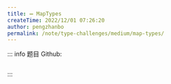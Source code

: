 ```yaml
---
title: ➖ MapTypes
createTime: 2022/12/01 07:26:20
author: pengzhanbo
permalink: /note/type-challenges/medium/map-types/
---
```


::: info 题目
Github: []()

```ts
```
:::
